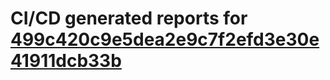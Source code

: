 # CI/CD generated reports for [499c420c9e5dea2e9c7f2efd3e30e41911dcb33b](https://github.com/hydephp/develop/commit/499c420c9e5dea2e9c7f2efd3e30e41911dcb33b)
